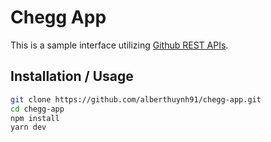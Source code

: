 # Chegg App

This is a sample interface utilizing [Github REST APIs](https://docs.github.com/en/rest/reference/repos).

## Installation / Usage
```sh
git clone https://github.com/alberthuynh91/chegg-app.git
cd chegg-app
npm install
yarn dev
```
